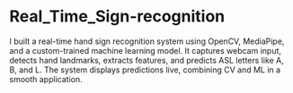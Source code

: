 # Real_Time_Sign-recognition
I built a real-time hand sign recognition system using OpenCV, MediaPipe, and a custom-trained machine learning model. It captures webcam input, detects hand landmarks, extracts features, and predicts ASL letters like A, B, and L. The system displays predictions live, combining CV and ML in a smooth application.
